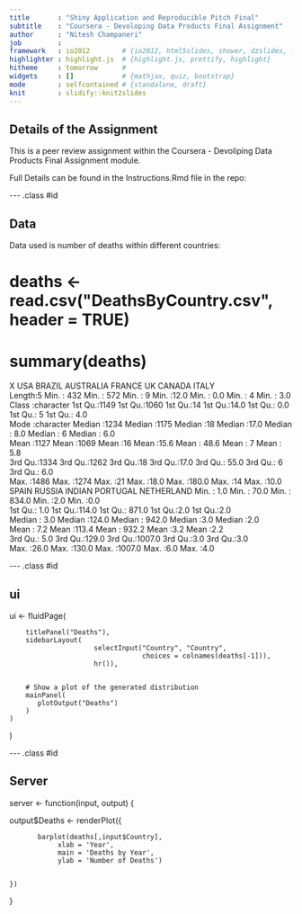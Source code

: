 ```yaml
---
title       : "Shiny Application and Reproducible Pitch Final"
subtitle    : "Coursera - Devoloping Data Products Final Assignment" 
author      : "Nitesh Champaneri"
job         : 
framework   : io2012        # {io2012, html5slides, shower, dzslides, ...}
highlighter : highlight.js  # {highlight.js, prettify, highlight}
hitheme     : tomorrow      # 
widgets     : []            # {mathjax, quiz, bootstrap}
mode        : selfcontained # {standalone, draft}
knit        : slidify::knit2slides
---
```


## Details of the Assignment 

This is a peer review assignment within the Coursera - Devoliping Data Products Final Assignment module.

Full Details can be found in the Instructions.Rmd file in the repo: 

--- .class #id 

## Data 

Data used is number of deaths within different countries:


# deaths <- read.csv("DeathsByCountry.csv", header = TRUE)
# summary(deaths)

 X                  USA           BRAZIL       AUSTRALIA      FRANCE           UK            CANADA       ITALY     
 Length:5           Min.   : 432   Min.   : 572   Min.   : 9   Min.   :12.0   Min.   :  0.0   Min.   : 4   Min.   : 3.0  
 Class :character   1st Qu.:1149   1st Qu.:1060   1st Qu.:14   1st Qu.:14.0   1st Qu.:  0.0   1st Qu.: 5   1st Qu.: 4.0  
 Mode  :character   Median :1234   Median :1175   Median :18   Median :17.0   Median :  8.0   Median : 6   Median : 6.0  
                    Mean   :1127   Mean   :1069   Mean   :16   Mean   :15.6   Mean   : 48.6   Mean   : 7   Mean   : 5.8  
                    3rd Qu.:1334   3rd Qu.:1262   3rd Qu.:18   3rd Qu.:17.0   3rd Qu.: 55.0   3rd Qu.: 6   3rd Qu.: 6.0  
                    Max.   :1486   Max.   :1274   Max.   :21   Max.   :18.0   Max.   :180.0   Max.   :14   Max.   :10.0  
     SPAIN          RUSSIA          INDIAN          PORTUGAL     NETHERLAND 
 Min.   : 1.0   Min.   : 70.0   Min.   : 834.0   Min.   :2.0   Min.   :0.0  
 1st Qu.: 1.0   1st Qu.:114.0   1st Qu.: 871.0   1st Qu.:2.0   1st Qu.:2.0  
 Median : 3.0   Median :124.0   Median : 942.0   Median :3.0   Median :2.0  
 Mean   : 7.2   Mean   :113.4   Mean   : 932.2   Mean   :3.2   Mean   :2.2  
 3rd Qu.: 5.0   3rd Qu.:129.0   3rd Qu.:1007.0   3rd Qu.:3.0   3rd Qu.:3.0  
 Max.   :26.0   Max.   :130.0   Max.   :1007.0   Max.   :6.0   Max.   :4.0  

--- .class #id 

## ui


ui <- fluidPage(
        
        titlePanel("Deaths"), 
        sidebarLayout(       
                         selectInput("Country", "Country",
                                     choices = colnames(deaths[-1])),
                         hr()),
            
            
        # Show a plot of the generated distribution
        mainPanel(
           plotOutput("Deaths")
        )
    )
)

--- .class #id 

## Server

server <- function(input, output) {

   output$Deaths <- renderPlot({
            
           barplot(deaths[,input$Country],
                xlab = 'Year',
                main = 'Deaths by Year',
                ylab = 'Number of Deaths')
       

    })
}



